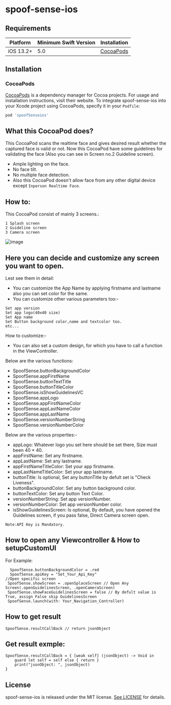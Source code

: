 # spoof-sense-ios

## Requirements

| Platform | Minimum Swift Version | Installation
| --- | --- | --- |
| iOS 13.2+ | 5.0 | [CocoaPods](#cocoapods)

## Installation

### CocoaPods

[CocoaPods](https://cocoapods.org) is a dependency manager for Cocoa projects. For usage and installation instructions, visit their website. To integrate spoof-sense-ios into your Xcode project using CocoaPods, specify it in your `Podfile`:

```ruby
pod 'spoofSenseios'
```

## What this CocoaPod does?
This CocoaPod scans the realtime face and gives desired result whether the captured face is valid or not.
 Now this CocoaPod have some guidelines for validating the face (Also you can see in Screen no.2 Guideline screen).
 - Ample lighting on the face.
 - No face tilt.
 - No multiple face detection.
 - Also this CocoaPod doesn't allow face from any other digital device except `Inperson Realtime Face`.


## How to:

This CocoaPod consist of mainly 3 screens.:
```
1 Splash screen
2 Guideline screen
3 Camera screen
```

![image](https://user-images.githubusercontent.com/104752632/218302185-0fc9f765-41df-4e6f-853b-34b6f2d0e5c8.jpg)


## Here you can decide and customize any screen you want to open.

Lest see them in detail:
- You can customize the App Name by applying firstname and lastname also you can set color for the same.
- You can customize other various parameters too:-

```
Set app version
Set app logo(40x40 size)
Set App name
Set Button background color,name and textcolor too.
etc...
```

How to customize:-
- You can also set a custom design, for which you have to call a function in the ViewController.

Below are the various functions:

 - SpoofSense.buttonBackgroundColor
 - SpoofSense.appFirstName
 - SpoofSense.buttonTextTitle
 - SpoofSense.buttonTitleColor
 - SpoofSense.isShowGuidelinesVC
 - SpoofSense.appLogo
 - SpoofSense.appFirstNameColor
 - SpoofSense.appLastNameColor
 - SpoofSense.appLastName
 - SpoofSense.versionNumberString
 - SpoofSense.versionNumberColor

Below are the various properties:-

 - appLogo: Whatever logo you set here should be set there, Size must been 40 * 40.
 - appFirstName: Set any firstname.
 - appLastName: Set any lastname.
 - appFirstNameTitleColor: Set your app firstname.
 - appLastNameTitleColor: Set your app lastname.
 - buttonTitle: Is optional, Set any buttonTitle by defult set is "Check Liveness".
 - buttonBackgroundColor: Set any button background color.
 - buttonTextColor: Set any button Text Color.
 - versionNumberString: Set app versionNumber.
 - versionNumberColor: Set app versionNumber color.
 - isShowGuidelinesScreen: Is optional, By default, you have opened the Guidelines screen, if you pass false, Direct Camera screen open.

`Note:API Key is Mandatory.`

## How to open any Viewcontroller & How to setupCustomUI 

For Example:
```
  SpoofSense.buttonBackgroundColor = .red
  SpoofSense.apiKey = "Set_Your_Api_Key"
//Open specific screen
 SpoofSense.showScreen = .openSplaceScreen // Open Any Screen(.openGuidelinesScreen, .openCameraScreen)
 SpoofSense.showFaceGuidelinesScreen = false // By defult value is True, assign False skip GuidelinesScreen
 SpoofSense.launch(with: Your_Navigation_Controller)
```

## How to get result 

```
SpoofSense.resultCallBack // return jsonObject
```

## Get result exmple:
```
SpoofSense.resultCallBack = { [weak self] (jsonObject) -> Void in
    guard let self = self else { return }
    print("jsonObject: ", jsonObject)
}
```

## License

spoof-sense-ios is released under the MIT license. [See LICENSE](http://www.opensource.org/licenses/MIT) for details.
